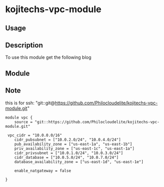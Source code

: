 # kojitechs-vpc-module

## Usage 

## Description
To use this module get the following blog

## Module

## Note
this is for ssh: "git::git@https://github.com/Philocloudelite/kojitechs-vpc-module.git"

```hcl
module vpc {
    source = "git::https://github.com/Philocloudelite/kojitechs-vpc-module.git"

 vpc_cidr = "10.0.0.0/16"
    cidr_pubsubnet = ["10.0.2.0/24", "10.0.4.0/24"]
    pub_availability_zone = ["us-east-1a", "us-east-1b"]  
    priv_availability_zone = ["us-east-1c", "us-east-1a"]
    cidr_privsubnet = ["10.0.1.0/24", "10.0.3.0/24"]
    cidr_database = ["10.0.5.0/24", "10.0.7.0/24"]
    database_availability_zone = ["us-east-1d", "us-east-1e"]

    enable_natgateway = false

}
```
```hcl


```
